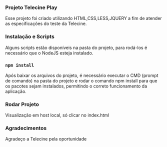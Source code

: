 ### Projeto Telecine Play
Esse projeto foi criado utilizando HTML,CSS,LESS,JQUERY a fim de atender as especificações do teste da Telecine.

### Instalação e Scripts

Alguns scripts estão disponíveis na pasta do projeto, para rodá-los é necessário que o NodeJS esteja instalado.

### `npm install`

Após baixar os arquivos do projeto, é necessário executar o CMD (prompt de comando) na pasta do projeto e rodar o comando
npm install para que os pacotes sejam instalados, permitindo o correto funcionamento da aplicação.

### Rodar Projeto

Visualização em host local, só clicar no index.html

### Agradecimentos  

Agradeço a Telecine pela oportunidade
